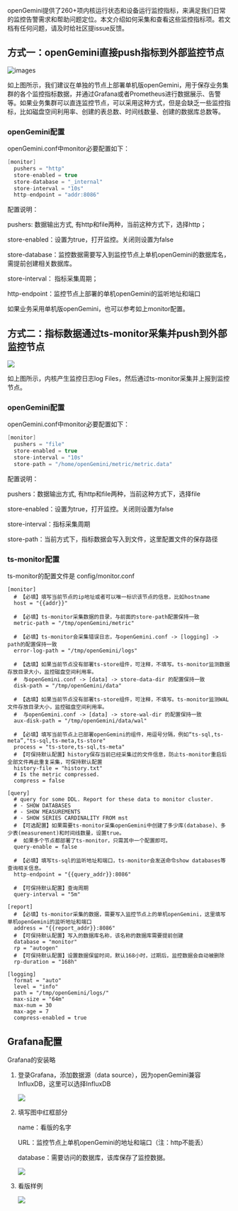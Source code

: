 openGemini提供了260+项内核运行状态和设备运行监控指标，来满足我们日常的监控告警需求和帮助问题定位。本文介绍如何采集和查看这些监控指标项。若文档有任何问题，请及时给社区提issue反馈。

##  方式一：openGemini直接push指标到外部监控节点
![images](./images/direct.png)

如上图所示，我们建议在单独的节点上部署单机版openGemini，用于保存业务集群的各个监控指标数据，并通过Grafana或者Prometheus进行数据展示、告警等。如果业务集群可以直连监控节点，可以采用这种方式，但是会缺乏一些监控指标，比如磁盘空间利用率、创建的表总数、时间线数量、创建的数据库总数等。

### openGemini配置

openGemini.conf中monitor必要配置如下：

```c
[monitor]
  pushers = "http"
  store-enabled = true
  store-database = "_internal"
  store-interval = "10s"
  http-endpoint = "addr:8086"
```

配置说明：

pushers: 数据输出方式, 有http和file两种，当前这种方式下，选择http；

store-enabled：设置为true，打开监控。关闭则设置为false

store-database：监控数据需要写入到监控节点上单机openGemini的数据库名，需提前创建相关数据库。

store-interval： 指标采集周期；

http-endpoint：监控节点上部署的单机openGemini的监听地址和端口

 

如果业务采用单机版openGemini，也可以参考如上monitor配置。



## 方式二：指标数据通过ts-monitor采集并push到外部监控节点

![](images/ts-monitor.png)

如上图所示，内核产生监控日志log Files，然后通过ts-monitor采集并上报到监控节点。

### openGemini配置

openGemini.conf中monitor必要配置如下：

```c
[monitor]
  pushers = "file"
  store-enabled = true
  store-interval = "10s"
  store-path = "/home/openGemini/metric/metric.data"
```

配置说明：

pushers：数据输出方式, 有http和file两种，当前这种方式下，选择file

store-enabled：设置为true，打开监控。关闭则设置为false

store-interval：指标采集周期

store-path：当前方式下，指标数据会写入到文件，这里配置文件的保存路径

### ts-monitor配置

ts-monitor的配置文件是 config/monitor.conf

```
[monitor]
  # 【必填】填写当前节点的ip地址或者可以唯一标识该节点的信息，比如hostname
  host = "{{addr}}"

  # 【必填】ts-monitor采集数据的目录，与前面的store-path配置保持一致
  metric-path = "/tmp/openGemini/metric"

  # 【必填】ts-monitor会采集错误日志，与openGemini.conf -> [logging] -> path的配置保持一致
  error-log-path = "/tmp/openGemini/logs"

  # 【选填】如果当前节点没有部署ts-store组件，可注释，不填写。ts-monitor监测数据存放目录大小，监控磁盘空间利用率。
  #  与openGemini.conf -> [data] -> store-data-dir 的配置保持一致
  disk-path = "/tmp/openGemini/data"
  
  # 【选填】如果当前节点没有部署ts-store组件，可注释，不填写。ts-monitor监测WAL文件存放目录大小，监控磁盘空间利用率。
  #  与openGemini.conf -> [data] -> store-wal-dir 的配置保持一致
  aux-disk-path = "/tmp/openGemini/data/wal"
  
  # 【必填】填写当前节点上已部署openGemini的组件，用逗号分隔，例如“ts-sql,ts-meta”,"ts-sql,ts-meta,ts-store"
  process = "ts-store,ts-sql,ts-meta"
  # 【可保持默认配置】history保存当前已经采集过的文件信息，防止ts-monitor重启后全部文件再此重复采集，可保持默认配置
  history-file = "history.txt"
  # Is the metric compressed.
  compress = false

[query]
  # query for some DDL. Report for these data to monitor cluster.
  # - SHOW DATABASES
  # - SHOW MEASUREMENTS
  # - SHOW SERIES CARDINALITY FROM mst
  # 【可选配置】如果需要ts-monitor采集openGemini中创建了多少库(database)、多少表(measurement)和时间线数量，设置true。
  #  如果多个节点都部署了ts-monitor，只需其中一个配置即可。
  query-enable = false
  
  # 【必填】填写ts-sql的监听地址和端口，ts-monitor会发送命令show databases等查询相关信息。
  http-endpoint = "{{query_addr}}:8086"
  
  # 【可保持默认配置】查询周期
  query-interval = "5m"

[report]
  # 【必填】ts-monitor采集的数据，需要写入监控节点上的单机openGemini，这里填写单机openGemini的监听地址和端口
  address = "{{report_addr}}:8086"
  # 【可保持默认配置】写入的数据库名称，该名称的数据库需要提前创建
  database = "monitor"
  rp = "autogen"
  # 【可保持默认配置】设置数据保留时间，默认168小时，过期后，监控数据会自动被删除
  rp-duration = "168h"

[logging]
  format = "auto"
  level = "info"
  path = "/tmp/openGemini/logs/"
  max-size = "64m"
  max-num = 30
  max-age = 7
  compress-enabled = true
```

## Grafana配置

Grafana的安装略

1. 登录Grafana，添加数据源（data source），因为openGemini兼容InfluxDB，这里可以选择InfluxDB

   ![](./images/grafana-1.png)

2. 填写图中红框部分

   name：看版的名字

   URL：监控节点上单机openGemini的地址和端口（注：http不能丢）

   database：需要访问的数据库，该库保存了监控数据。

   ![](./images/grafana-2.png)

3. 看版样例

   ![](./images/grafana-3.png)

